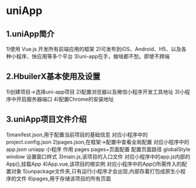 # uniApp

## 1.uniApp简介

  1)使用 Vue.js 开发所有前端应用的框架
  2)可发布到iOS、Android、H5、以及各种小程序、快应用等多个平台
  3)uni-app在手，做啥都不愁。即使不跨端

## 2.HbuilerX基本使用及设置

  1)创建项目->选择uni-app项目
  2)配置浏览器以及微信小程序开发工具地址
  3)小程序中开启服务器端口
  4)配置Chrome的安装地址

## 3.uniApp项目文件介绍

  1)manifest.json,用于配置当前项目的基础信息	对应小程序中的project.config.json
  2)pages.json,在框架->配置中查看全局配置		对应小程序中的app.json
	uniapp		小程序		作用
	pages		pages+页面配置	配置页面路径
	globalStyle	window		设置窗口样式
  3)main.js,该项目的入口文件	对应小程序中的app.js内部的App(),挂载App
  4)App.vue,该项目的根实例	对应小程序中的App()所需传入的配置对象
  5)unpackage文件夹,只有运行小程序才会出现,内部存着打包成原生小程序的文件
  6)pages,用于存储该项目的所有页面

